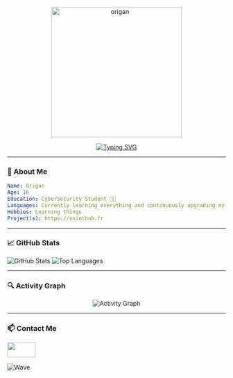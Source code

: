 <p align="center">
  <img src="https://imgs.search.brave.com/8XnqdaL7vl0IyuXkiHHYP9vJcvGtPaTb5HE4R_o91T4/rs:fit:500:0:0:0/g:ce/aHR0cHM6Ly9tZWRp/YS50ZW5vci5jb20v/VEVDNnowYWNJYlVB/QUFBbS9jdXRlLWJl/YXJzLWxvdmUud2Vi/cA" alt="origan" width="300" />
</p>

<p align="center">
  <a href="https://git.io/typing-svg">
    <img src="https://readme-typing-svg.demolab.com/?font=Fira+Code&weight=600&pause=1000&color=0AFFEF&center=true&vCenter=true&width=435&lines=I+am+Origan;Cybersecurity+Student" alt="Typing SVG" />
  </a>
</p>

---

### 🧠 About Me

```yaml
Name: Origan
Age: 16
Education: Cybersecurity Student 👨‍💻
Languages: Currently learning everything and continuously upgrading my skills
Hobbies: Learning things
Project(s): https://osinthub.fr
```
---

### 📈 GitHub Stats
<p align="left">
  <img src="https://github-readme-stats.vercel.app/api?username=OriganOH&show_icons=true&theme=radical&hide_border=true" alt="GitHub Stats" />
  <img src="https://github-readme-stats.vercel.app/api/top-langs/?username=OriganOH&layout=compact&theme=radical&hide_border=true" alt="Top Languages" />
</p>

---

### 🔍 Activity Graph
<p align="center">
  <img src="https://github-readme-activity-graph.vercel.app/graph?username=OriganOH&theme=react-dark&hide_border=true&area=true" alt="Activity Graph" />
</p>

---

### 📫 Contact Me
<a href="https://discord.com/users/1366795832900456448"><img src="https://external-content.duckduckgo.com/iu/?u=https%3A%2F%2Flogosmarcas.net%2Fwp-content%2Fuploads%2F2020%2F12%2FDiscord-Emblema.png&f=1&nofb=1&ipt=f4c9c0c4187fdf0847495bd5c4af848240baec0d3d0ea2463a780f06c8db2df9" width="65" height="35"></a>





<img src="https://capsule-render.vercel.app/api?type=waving&color=5cb3cc&height=100&section=footer&text=&fontSize=24&fontAlignY=80" alt="Wave" />
